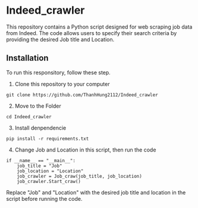 # Indeed_crawler

This repository contains a Python script designed for web scraping job data from Indeed. The code allows users to specify their search criteria by providing the desired Job title and Location.

## Installation
To run this responsitory, follow these step.

1. Clone this repository to your computer
```
git clone https://github.com/ThanhHung2112/Indeed_crawler
```
2. Move to the Folder
```
cd Indeed_crawler
```
3. Install denpendencie
```
pip install -r requirements.txt
```
4. Change Job and Location in this script, then run the code
```
if __name__ == "__main__":
    job_title = "Job"
    job_location = "Location"
    job_crawler = Job_craw(job_title, job_location) 
    job_crawler.Start_craw()
```
 Replace "Job" and "Location" with the desired job title and location in the script before running the code.

